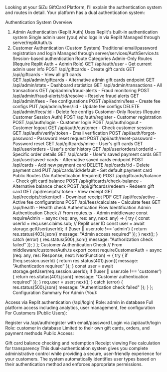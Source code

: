 Looking at your SiZu GiftCard Platform, I'll explain the authentication system and routes in detail. Your platform has a dual authentication system:

Authentication System Overview
1. Admin Authentication (Replit Auth)
Uses Replit's built-in authentication system
Single admin user (you) who logs in via Replit
Managed through server/replitAuth.ts
2. Customer Authentication (Custom System)
Traditional email/password registration and login
Managed through server/services/AuthService.ts
Session-based authentication
Route Categories
Admin-Only Routes (Require Replit Auth + Admin Role)
GET  /api/auth/user                    - Get current admin user info
POST /api/giftcards                    - Create gift cards
GET  /api/giftcards                    - View all gift cards  
GET  /api/admin/giftcards              - Alternative admin gift cards endpoint
GET  /api/admin/stats                  - Dashboard statistics
GET  /api/admin/transactions           - All transactions
GET  /api/admin/fraud-alerts           - Fraud monitoring
POST /api/admin/fraud-alerts/:id/resolve - Resolve fraud alerts
GET  /api/admin/fees                   - Fee configurations
POST /api/admin/fees                   - Create fee configs
PUT  /api/admin/fees/:id               - Update fee configs
DELETE /api/admin/fees/:id             - Delete fee configs
Customer-Only Routes (Require Customer Session Auth)
POST /api/auth/register                - Customer registration
POST /api/auth/login                   - Customer login
POST /api/auth/logout                  - Customer logout
GET  /api/auth/customer                - Check customer session
GET  /api/auth/verify/:token           - Email verification
POST /api/auth/forgot-password         - Password reset request
POST /api/auth/reset-password          - Password reset
GET  /api/giftcards/mine              - User's gift cards
GET  /api/user/orders                  - User's order history
GET  /api/user/orders/:orderId         - Specific order details
GET  /api/cards                        - User's saved payment cards
GET  /api/user/saved-cards             - Alternative saved cards endpoint
POST /api/cards                        - Add new payment card
DELETE /api/cards/:id                  - Delete payment card
PUT  /api/cards/:id/default            - Set default payment card
Public Routes (No Authentication Required)
POST /api/giftcards/balance            - Check gift card balance
POST /api/giftcards/check-balance      - Alternative balance check
POST /api/giftcards/redeem             - Redeem gift card
GET  /api/receipts/:token              - View receipt
GET  /api/receipts/:token/pdf          - Download receipt PDF
GET  /api/fees/active                  - Active fee configurations
POST /api/fees/calculate               - Calculate fees
GET  /api/health                       - Health check
Authentication Flow Identification
Admin Authentication Check
// From routes.ts - Admin middleware
const requireAdmin = async (req: any, res: any, next: any) => {
  try {
    const userId = req.user.claims.sub;  // Replit user ID
    const user = await storage.getUser(userId);
    if (!user || user.role !== 'admin') {
      return res.status(403).json({ message: "Admin access required" });
    }
    next();
  } catch (error) {
    res.status(500).json({ message: "Authorization check failed" });
  }
};
Customer Authentication Check
// From middleware/customerAuth.ts
export const requireCustomerAuth = async (req: any, res: Response, next: NextFunction) => {
  try {
    if (!req.session.userId) {
      return res.status(401).json({ message: "Authentication required" });
    }
    const user = await storage.getUser(req.session.userId);
    if (!user || user.role !== 'customer') {
      return res.status(401).json({ message: "Customer authentication required" });
    }
    req.user = user;
    next();
  } catch (error) {
    res.status(500).json({ message: "Authentication check failed" });
  }
};
Configuration Summary
For Admin (You):

Access via Replit authentication (/api/login)
Role: admin in database
Full platform access including analytics, user management, fee configuration
For Customers (Public Users):

Register via /api/auth/register with email/password
Login via /api/auth/login
Role: customer in database
Limited to their own gift cards, orders, and payment methods
Public Access:

Gift card balance checking and redemption
Receipt viewing
Fee calculation for transparency
This dual-authentication system gives you complete administrative control while providing a secure, user-friendly experience for your customers. The system automatically identifies user types based on their authentication method and enforces appropriate permissions.